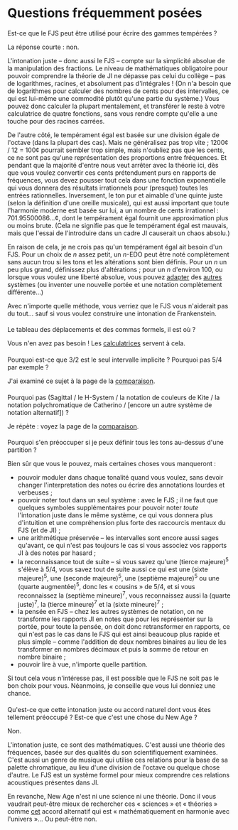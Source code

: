 ﻿# Questions fréquemment posées

<style>h2 { font-weight: normal; font-size: 100%; }</style>

## Est-ce que le FJS peut être utilisé pour écrire des gammes tempérées ?

La réponse courte : non.

L'intonation juste – donc aussi le FJS – compte sur la simplicité absolue de la manipulation des fractions. Le niveau de mathématiques obligatoire pour pouvoir comprendre la théorie de JI ne dépasse pas celui du collège – pas de logarithmes, racines, et absolument pas d'intégrales ! (On n'a besoin que de logarithmes pour calculer des nombres de cents pour des intervalles, ce qui est lui-même une commodité plutôt qu'une partie du système.) Vous pouvez donc calculer la plupart mentalement, et transférer le reste à votre calculatrice de quatre fonctions, sans vous rendre compte qu'elle a une touche pour des racines carrées.

De l'autre côté, le tempérament égal est basée sur une division égale de l'octave (dans la plupart des cas). Mais ne généralisez pas trop vite ; 1200¢ / 12 = 100¢ pourrait sembler trop simple, mais n'oubliez pas que les cents, ce ne sont pas qu'une représentation des proportions entre fréquences. Et pendant que la majorité d'entre nous veut arrêter avec la théorie ici, dès que vous voulez convertir ces cents prétendument purs en rapports de fréquences, vous devez pousser tout cela dans une fonction exponentielle qui vous donnera des résultats irrationnels pour (presque) toutes les entrées rationnelles. Inversement, le ton pur et aimable d'une quinte juste (selon la définition d'une oreille musicale), qui est aussi important que toute l'harmonie moderne est basée sur lui, a un nombre de cents irrationnel : 701.95500086…¢, dont le tempérament égal fournit une approximation plus ou moins brute. (Cela ne signifie pas que le tempérament égal est mauvais, mais que l'essai de l'introduire dans un cadre JI causerait un chaos absolu.)

En raison de cela, je ne crois pas qu'un tempérament égal ait besoin d'un FJS. Pour un choix de *n* assez petit, un *n*-EDO peut être noté complètement sans aucun trou si les tons et les altérations sont bien définis. Pour un *n* un peu plus grand, définissez plus d'altérations ; pour un *n* d'environ 100, ou lorsque vous voulez une liberté absolue, vous pouvez [adapter](http://musictheory.zentral.zone/huntsystem1.html) des [autres](http://sagittal.org/) systèmes (ou inventer une nouvelle portée et une notation complètement différente…)

Avec n'importe quelle méthode, vous verriez que le FJS vous n'aiderait pas du tout… sauf si vous voulez construire une intonation de Frankenstein.

## Le tableau des déplacements et des commas formels, il est où ?

Vous n'en avez pas besoin ! Les [calculatrices](calc.html) servent à cela.

## Pourquoi est-ce que 3/2 est le seul intervalle implicite ? Pourquoi pas 5/4 par exemple ?

J'ai examiné ce sujet à la page de la [comparaison](compare.html).

## Pourquoi pas (Sagittal / le H-System / la notation de couleurs de Kite / la notation polychromatique de Catherino / \[encore un autre système de notation alternatif\]) ?

Je répète : voyez la page de la [comparaison](compare.html).

## Pourquoi s'en préoccuper si je peux définir tous les tons au-dessus d'une partition ?

Bien sûr que vous le pouvez, mais certaines choses vous manqueront :

- pouvoir moduler dans chaque tonalité quand vous voulez, sans devoir changer l'interpretation des notes ou écrire des annotations lourdes et verbeuses ;
- pouvoir noter tout dans un seul système : avec le FJS ; il ne faut que quelques symboles supplémentaires pour pouvoir noter *toute* l'intonation juste dans le même système, ce qui vous donnera plus d'intuition et une compréhension plus forte des raccourcis mentaux du FJS (et de JI) ;
- une arithmétique préservée – les intervalles sont encore aussi sages qu'avant, ce qui n'est pas toujours le cas si vous associez vos rapports JI à des notes par hasard ;
- la reconnaissance tout de suite – si vous savez qu'une (tierce majeure)<sup>5</sup> s'élève à 5/4, vous savez tout de suite aussi ce qui est une (sixte majeure)<sup>5</sup>, une (seconde majeure)<sup>5</sup>, une (septième majeure)<sup>5</sup> ou une (quarte augmentée)<sup>5</sup>, donc les « cousins » de 5/4, et si vous reconnaissez la (septième mineure)<sup>7</sup>, vous reconnaissez aussi la (quarte juste)<sup>7</sup>, la (tierce mineure)<sup>7</sup> et la (sixte mineure)<sup>7</sup> ;
- la pensée en FJS – chez les autres systèmes de notation, on ne transforme les rapports JI en notes que pour les représenter sur la portée, pour toute la pensée, on doit donc retransformer en rapports, ce qui n'est pas le cas dans le FJS qui est ainsi beaucoup plus rapide et plus simple – comme l'addition de deux nombres binaires au lieu de les transformer en nombres décimaux et puis la somme de retour en nombre binaire ;
- pouvoir lire à vue, n'importe quelle partition.

Si tout cela vous n'intéresse pas, il est possible que le FJS ne soit pas le bon choix pour vous. Néanmoins, je conseille que vous lui donniez une chance.

## Qu'est-ce que cette intonation juste ou accord naturel dont vous êtes tellement préoccupé ? Est-ce que c'est une chose du New Age ?

Non.

L'intonation juste, ce sont des mathématiques. C'est aussi une théorie des fréquences, basée sur des qualités du son scientifiquement examinées. C'est aussi un genre de musique qui utilise ces relations pour la base de sa palette chromatique, au lieu d'une division de l'octave ou quelque chose d'autre. Le FJS est un système formel pour mieux comprendre ces relations acoustiques présentes dans JI.

En revanche, New Age n'est ni une science ni une théorie. Donc il vous vaudrait peut-être mieux de rechercher ces « sciences » et « théories » comme [cet](https://attunedvibrations.com/432hz/) accord alternatif qui est « mathématiquement en harmonie avec l'univers »… Ou peut-être non.
